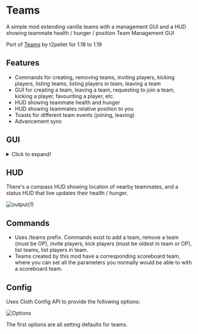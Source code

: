  
# Teams

A simple mod extending vanilla teams with a management GUI and a HUD showing teammate health / hunger / position
Team Management GUI

Port of [Teams](https://github.com/t2pellet/Teams) by t2pellet for 1.18 to 1.19

## Features
* Commands for creating, removing teams, inviting players, kicking players, listing teams, listing players in team, leaving a team
* GUI for creating a team, leaving a team, requesting to join a team, kicking a player, favouriting a player, etc.
* HUD showing teammate health and hunger
* HUD showing teammates relative position to you
* Toasts for different team events (joining, leaving)
* Advancement sync

## GUI

<details>
  <summary>Click to expand!</summary>
  
  ### Team Creation

  ![Team Creation](https://s10.gifyu.com/images/Minecraft_-1.18.1---Multiplayer-3rd-party-Server-2022-01-06-10-42-07.gif)

  ### Leaving Team

  ![Leaving Team](https://s10.gifyu.com/images/Minecraft_-1.18.1---Multiplayer-LAN-2022-01-06-12-17-04.gif)

  ### Inviting Player

  ![Inviting Player](https://s10.gifyu.com/images/Minecraft_-1.18.1---Multiplayer-3rd-party-Server-2022-01-06-10-50-47.gif)

  ### Requesting to Join a Team

  ![Requesting Team](https://s10.gifyu.com/images/Minecraft_-1.18.1---Multiplayer-3rd-party-Server-2022-01-06-10-47-15.gif)

  ### Accepting an Invite

  ![Accepting Invite](https://s10.gifyu.com/images/Minecraft_-1.18.1---Multiplayer-LAN-2022-01-06-12-14-42_Trim.gif)

  ### Kicking a Player

  ![Kicking Player](https://s10.gifyu.com/images/Minecraft_-1.18.1---Multiplayer-LAN-2022-01-06-12-16-41.gif)
</details>
 
## HUD

There's a compass HUD showing location of nearby teammates, and a status HUD that live updates their health / hunger.

![output(1)](https://user-images.githubusercontent.com/4323034/149008339-9c81f6be-df58-4237-b0ce-c7305fef46e4.gif)


## Commands

* Uses /teams prefix. Commands exist to add a team, remove a team (must be OP), invite players, kick players (must be oldest in team or OP), list teams, list players in team.
* Teams created by this mod have a corresponding scoreboard team, where you can set all the parameters you normally would be able to with a scoreboard team.

 
## Config

Uses Cloth Config API to provide the following options:

![Options](https://i.imgur.com/2ubwufi.png)

The first options are all setting defaults for teams.
